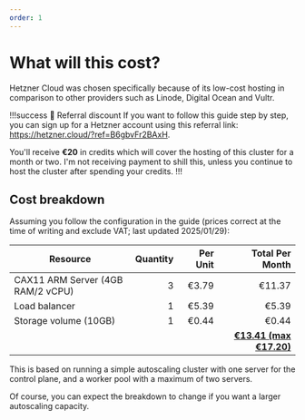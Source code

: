 ```yaml
---
order: 1
---
```


# What will this cost?

Hetzner Cloud was chosen specifically because of its low-cost hosting in comparison to other providers such as Linode, Digital Ocean and Vultr.

!!!success :money_with_wings: Referral discount
If you want to follow this guide step by step, you can sign up for a Hetzner account using this referral link: https://hetzner.cloud/?ref=B6gbvFr2BAxH.

You'll receive **€20** in credits which will cover the hosting of this cluster for a month or two. I'm not receiving payment to shill this, unless you continue to host the cluster after spending your credits.
!!!

## Cost breakdown

Assuming you follow the configuration in the guide (prices correct at the time of writing and exclude VAT; last updated 2025/01/29):

| Resource                          | Quantity  | Per Unit | Total Per Month                    |
|-----------------------------------|----------:|---------:|-----------------------------------:|
| CAX11 ARM Server (4GB RAM/2 vCPU) | 3         | €3.79    | €11.37                             |
| Load balancer                     | 1         | €5.39    | €5.39                              |
| Storage volume (10GB)             | 1         | €0.44    | €0.44                              |
|                                   |           |          | **<ins>€13.41 (max €17.20)</ins>** |

This is based on running a simple autoscaling cluster with one server for the control plane, and a worker pool with a maximum of two servers.

Of course, you can expect the breakdown to change if you want a larger autoscaling capacity.
